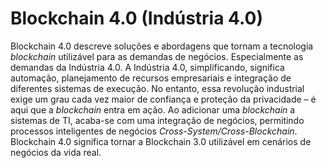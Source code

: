 # Blockchain 4.0 (Indústria 4.0)

Blockchain 4.0 descreve soluções e abordagens que tornam a tecnologia _blockchain_ utilizável para as demandas de negócios. Especialmente as demandas da Indústria 4.0. A Indústria 4.0, simplificando, significa automação, planejamento de recursos empresariais e integração de diferentes sistemas de execução. No entanto, essa revolução industrial exige um grau cada vez maior de confiança e proteção da privacidade – é aqui que a _blockchain_ entra em ação. Ao adicionar uma _blockchain_ a sistemas de TI, acaba-se com uma integração de negócios, permitindo processos inteligentes de negócios _Cross-System/Cross-Blockchain_. Blockchain 4.0 significa tornar a Blockchain 3.0 utilizável em cenários de negócios da vida real.
